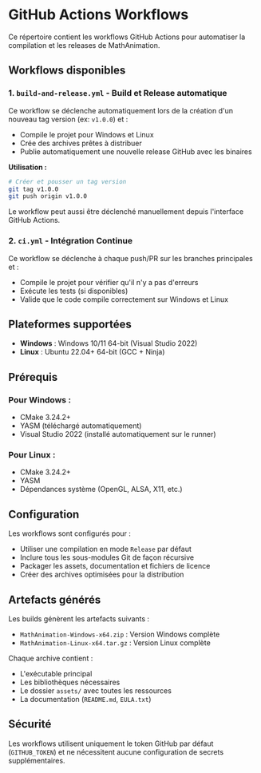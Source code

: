 # GitHub Actions Workflows

Ce répertoire contient les workflows GitHub Actions pour automatiser la compilation et les releases de MathAnimation.

## Workflows disponibles

### 1. `build-and-release.yml` - Build et Release automatique

Ce workflow se déclenche automatiquement lors de la création d'un nouveau tag version (ex: `v1.0.0`) et :

- Compile le projet pour Windows et Linux
- Crée des archives prêtes à distribuer
- Publie automatiquement une nouvelle release GitHub avec les binaires

**Utilisation :**
```bash
# Créer et pousser un tag version
git tag v1.0.0
git push origin v1.0.0
```

Le workflow peut aussi être déclenché manuellement depuis l'interface GitHub Actions.

### 2. `ci.yml` - Intégration Continue

Ce workflow se déclenche à chaque push/PR sur les branches principales et :

- Compile le projet pour vérifier qu'il n'y a pas d'erreurs
- Exécute les tests (si disponibles)
- Valide que le code compile correctement sur Windows et Linux

## Plateformes supportées

- **Windows** : Windows 10/11 64-bit (Visual Studio 2022)
- **Linux** : Ubuntu 22.04+ 64-bit (GCC + Ninja)

## Prérequis

### Pour Windows :
- CMake 3.24.2+
- YASM (téléchargé automatiquement)
- Visual Studio 2022 (installé automatiquement sur le runner)

### Pour Linux :
- CMake 3.24.2+
- YASM
- Dépendances système (OpenGL, ALSA, X11, etc.)

## Configuration

Les workflows sont configurés pour :

- Utiliser une compilation en mode `Release` par défaut
- Inclure tous les sous-modules Git de façon récursive
- Packager les assets, documentation et fichiers de licence
- Créer des archives optimisées pour la distribution

## Artefacts générés

Les builds génèrent les artefacts suivants :

- `MathAnimation-Windows-x64.zip` : Version Windows complète
- `MathAnimation-Linux-x64.tar.gz` : Version Linux complète

Chaque archive contient :
- L'exécutable principal
- Les bibliothèques nécessaires
- Le dossier `assets/` avec toutes les ressources
- La documentation (`README.md`, `EULA.txt`)

## Sécurité

Les workflows utilisent uniquement le token GitHub par défaut (`GITHUB_TOKEN`) et ne nécessitent aucune configuration de secrets supplémentaires.
